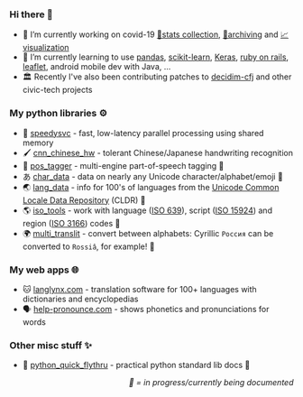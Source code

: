 ### Hi there 👋

- 🔭 I’m currently working on covid-19 [🔢stats collection](https://github.com/mcyph/world_subnational_covid_crawler), [💾archiving](https://github.com/mcyph/global_subnational_covid_data) and [📈visualization](https://covid-19-au.com/)
- 🌱 I’m currently learning to use [pandas](https://pandas.pydata.org/), [scikit-learn](https://scikit-learn.org/), [Keras](https://keras.io/), [ruby on rails](https://rubyonrails.org/), [leaflet](https://leafletjs.com/), android mobile dev with Java, ...
- 🏛️ Recently I've also been contributing patches to [decidim-cfj](https://github.com/codeforjapan/decidim-cfj) and other civic-tech projects

### My python libraries ⚙️

- 🐇 [speedysvc](https://github.com/mcyph/speedysvc) - fast, low-latency parallel processing using shared memory
- 🖌️ [cnn_chinese_hw](https://github.com/mcyph/cnn_chinese_hw) - tolerant Chinese/Japanese handwriting recognition
- 📙 [pos_tagger](https://github.com/mcyph/pos_tagger) - multi-engine part-of-speech tagging 🚧
- あ [char_data](https://github.com/mcyph/char_data) - data on nearly any Unicode character/alphabet/emoji 🚧
- 🌏 [lang_data](https://github.com/mcyph/lang_data) - info for 100's of languages from the [Unicode Common Locale Data Repository](http://cldr.unicode.org/) (CLDR) 🚧
- 🌎 [iso_tools](https://github.com/mcyph/iso_tools) - work with language ([ISO 639](https://en.wikipedia.org/wiki/ISO_639)), script ([ISO 15924](https://en.wikipedia.org/wiki/ISO_15924)) and region ([ISO 3166](https://en.wikipedia.org/wiki/ISO_3166)) codes 🚧
- 🌍 [multi_translit](https://github.com/mcyph/multi_translit) - convert between alphabets: Cyrillic `Россия` can be converted to `Rossiâ`, for example! 🚧



### My web apps 🌐

- 🐱 [langlynx.com](https://langlynx.com) - translation software for 100+ languages with dictionaries and encyclopedias
- 🗣 [help-pronounce.com](https://github.com/mcyph/help_pronounce) - shows phonetics and pronunciations for words

### Other misc stuff ✨

- 🐍 [python_quick_flythru](https://github.com/mcyph/python_quick_flythru) - practical python standard lib docs 🚧

<p align="right"><i>🚧 = in progress/currently being documented</i></p>

<!--
**mcyph/mcyph** is a ✨ _special_ ✨ repository because its `README.md` (this file) appears on your GitHub profile.

Here are some ideas to get you started:

- 🔭 I’m currently working on ...
- 🌱 I’m currently learning ...
- 👯 I’m looking to collaborate on ...
- 🤔 I’m looking for help with ...
- 💬 Ask me about ...
- 📫 How to reach me: ...
- 😄 Pronouns: ...
- ⚡ Fun fact: ...
-->
